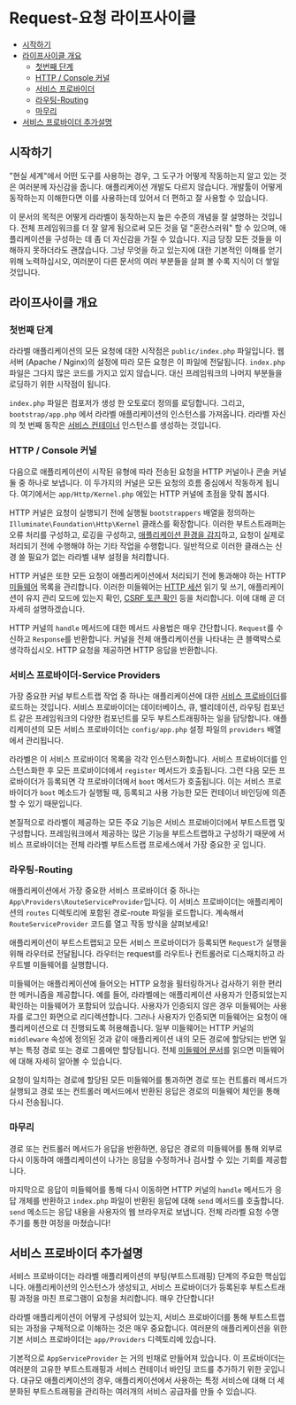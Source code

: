 # Request-요청 라이프사이클

- [시작하기](#introduction)
- [라이프사이클 개요](#lifecycle-overview)
    - [첫번째 단계](#first-steps)
    - [HTTP / Console 커널](#http-console-kernels)
    - [서비스 프로바이더](#service-providers)
    - [라우팅-Routing](#routing)
    - [마무리](#finishing-up)
- [서비스 프로바이더 추가설명](#focus-on-service-providers)

<a name="introduction"></a>
## 시작하기

"현실 세계"에서 어떤 도구를 사용하는 경우, 그 도구가 어떻게 작동하는지 알고 있는 것은 여러분께 자신감을 줍니다. 애플리케이션 개발도 다르지 않습니다. 개발툴이 어떻게 동작하는지 이해한다면 이를 사용하는데 있어서 더 편하고 잘 사용할 수 있습니다. 

이 문서의 목적은 어떻게 라라벨이 동작하는지 높은 수준의 개념을 잘 설명하는 것입니다. 전체 프레임워크를 더 잘 알게 됨으로써 모든 것을 덜 "혼란스러워" 할 수 있으며, 애플리케이션을 구성하는 데 좀 더 자신감을 가질 수 있습니다. 지금 당장 모든 것들을 이해하지 못하더라도 괜찮습니다. 그냥 무엇을 하고 있는지에 대한 기본적인 이해를 얻기 위해 노력하십시오, 여러분이 다른 문서의 여러 부분들을 살펴 볼 수록 지식이 더 쌓일 것입니다.

<a name="lifecycle-overview"></a>
## 라이프사이클 개요

<a name="first-steps"></a>
### 첫번째 단계

라라벨 애플리케이션의 모든 요청에 대한 시작점은 `public/index.php` 파일입니다. 웹서버 (Apache / Nginx)의 설정에 따라 모든 요청은 이 파일에 전달됩니다. `index.php` 파일은 그다지 많은 코드를 가지고 있지 않습니다. 대신 프레임워크의 나머지 부분들을 로딩하기 위한 시작점이 됩니다.

`index.php` 파일은 컴포저가 생성 한 오토로더 정의를 로딩합니다. 그리고, `bootstrap/app.php` 에서 라라벨 애플리케이션의 인스턴스를 가져옵니다. 라라벨 자신의 첫 번째 동작은 [서비스 컨테이너](/docs/{{version}}/container) 인스턴스를 생성하는 것입니다.

<a name="http-console-kernels"></a>
### HTTP / Console 커널

다음으로 애플리케이션이 시작된 유형에 따라 전송된 요청을 HTTP 커널이나 콘솔 커널 둘 중 하나로 보냅니다. 이 두가지의 커널은 모든 요청의 흐름 중심에서 작동하게 됩니다. 여기에서는 `app/Http/Kernel.php` 에있는 HTTP 커널에 초점을 맞춰 봅시다.

HTTP 커널은 요청이 실행되기 전에 실행될 `bootstrappers` 배열을 정의하는 `Illuminate\Foundation\Http\Kernel` 클래스를 확장합니다. 이러한 부트스트래퍼는 오류 처리를 구성하고, 로깅을 구성하고, [애플리케이션 환경을 감지](/docs/{{version}}/configuration#environment-configuration)하고, 요청이 실제로 처리되기 전에 수행해야 하는 기타 작업을 수행합니다. 일반적으로 이러한 클래스는 신경 쓸 필요가 없는 라라벨 내부 설정을 처리합니다.

HTTP 커널은 또한 모든 요청이 애플리케이션에서 처리되기 전에 통과해야 하는 HTTP [미들웨어](/docs/{{version}}/middleware) 목록을 관리합니다. 이러한 미들웨어는 [HTTP 세션](/docs/{{version}}/session) 읽기 및 쓰기, 애플리케이션이 유지 관리 모드에 있는지 확인, [CSRF 토큰 확인](/docs/{{version}}/csrf) 등을 처리합니다. 이에 대해 곧 더 자세히 설명하겠습니다.

HTTP 커널의 `handle` 메서드에 대한 메서드 사용법은 매우 간단합니다. `Request`를 수신하고 `Response`를 반환합니다. 커널을 전체 애플리케이션을 나타내는 큰 블랙박스로 생각하십시오. HTTP 요청을 제공하면 HTTP 응답을 반환합니다.

<a name="service-providers"></a>
### 서비스 프로바이더-Service Providers

가장 중요한 커널 부트스트랩 작업 중 하나는 애플리케이션에 대한 [서비스 프로바이더](/docs/{{version}}/providers)를 로드하는 것입니다. 서비스 프로바이더는 데이터베이스, 큐, 밸리데이션, 라우팅 컴포넌트 같은 프레임워크의 다양한 컴포넌트를 모두 부트스트래핑하는 일을 담당합니다. 애플리케이션의 모든 서비스 프로바이더는 `config/app.php` 설정 파일의 `providers` 배열에서 관리됩니다.

라라벨은 이 서비스 프로바이더 목록을 각각 인스턴스화합니다. 서비스 프로바이더를 인스턴스화한 후 모든 프로바이더에서 `register` 메서드가 호출됩니다. 그런 다음 모든 프로바이더가 등록되면 각 프로바이더에서 `boot` 메서드가 호출됩니다. 이는 서비스 프로바이더가 `boot` 메소드가 실행될 때, 등록되고 사용 가능한 모든 컨테이너 바인딩에 의존할 수 있기 때문입니다.

본질적으로 라라벨이 제공하는 모든 주요 기능은 서비스 프로바이더에서 부트스트랩 및 구성합니다. 프레임워크에서 제공하는 많은 기능을 부트스트랩하고 구성하기 때문에 서비스 프로바이더는 전체 라라벨 부트스트랩 프로세스에서 가장 중요한 곳 입니다.

<a name="routing"></a>
### 라우팅-Routing

애플리케이션에서 가장 중요한 서비스 프로바이더 중 하나는 `App\Providers\RouteServiceProvider`입니다. 이 서비스 프로바이더는 애플리케이션의 `routes` 디렉토리에 포함된 경로-route 파일을 로드합니다. 계속해서 `RouteServiceProvider` 코드를 열고 작동 방식을 살펴보세요!

애플리케이션이 부트스트랩되고 모든 서비스 프로바이더가 등록되면 `Request`가 실행을 위해 라우터로 전달됩니다. 라우터는 request를 라우트나 컨트롤러로 디스패치하고 라우트별 미들웨어를 실행합니다.

미들웨어는 애플리케이션에 들어오는 HTTP 요청을 필터링하거나 검사하기 위한 편리한 메커니즘을 제공합니다. 예를 들어, 라라벨에는 애플리케이션 사용자가 인증되었는지 확인하는 미들웨어가 포함되어 있습니다. 사용자가 인증되지 않은 경우 미들웨어는 사용자를 로그인 화면으로 리디렉션합니다. 그러나 사용자가 인증되면 미들웨어는 요청이 애플리케이션으로 더 진행되도록 허용해줍니다. 일부 미들웨어는 HTTP 커널의 `middleware` 속성에 정의된 것과 같이 애플리케이션 내의 모든 경로에 할당되는 반면 일부는 특정 경로 또는 경로 그룹에만 할당됩니다. 전체 [미들웨어 문서](/docs/{{version}}/middleware)를 읽으면 미들웨어에 대해 자세히 알아볼 수 있습니다.

요청이 일치하는 경로에 할당된 모든 미들웨어를 통과하면 경로 또는 컨트롤러 메서드가 실행되고 경로 또는 컨트롤러 메서드에서 반환된 응답은 경로의 미들웨어 체인을 통해 다시 전송됩니다.

<a name="finishing-up"></a>
### 마무리

경로 또는 컨트롤러 메서드가 응답을 반환하면, 응답은 경로의 미들웨어를 통해 외부로 다시 이동하여 애플리케이션이 나가는 응답을 수정하거나 검사할 수 있는 기회를 제공합니다.

마지막으로 응답이 미들웨어를 통해 다시 이동하면 HTTP 커널의 `handle` 메서드가 응답 개체를 반환하고 `index.php` 파일이 반환된 응답에 대해 `send` 메서드를 호출합니다. `send` 메소드는 응답 내용을 사용자의 웹 브라우저로 보냅니다. 전체 라라벨 요청 수명 주기를 통한 여정을 마쳤습니다!

<a name="focus-on-service-providers"></a>
## 서비스 프로바이더 추가설명

서비스 프로바이더는 라라벨 애플리케이션의 부팅(부트스트래핑) 단계의 주요한 핵심입니다. 애플리케이션의 인스턴스가 생성되고, 서비스 프로바이더가 등록된후 부트스트래핑 과정을 마친 프로그램이 요청을 처리합니다. 매우 간단합니다!

라라벨 애플리케이션이 어떻게 구성되어 있는지, 서비스 프로바이더를 통해 부트스트랩되는 과정을 구체적으로 이해하는 것은 매우 중요합니다. 여러분의 애플리케이션을 위한 기본 서비스 프로바이더는 `app/Providers` 디렉토리에 있습니다.

기본적으로 `AppServiceProvider` 는 거의 빈채로 만들어져 있습니다. 이 프로바이더는 여러분의 고유한 부트스트래핑과 서비스 컨테이너 바인딩 코드를 추가하기 위한 곳입니다. 대규모 애플리케이션의 경우, 애플리케이션에서 사용하는 특정 서비스에 대해 더 세분화된 부트스트래핑을 관리하는 여러개의 서비스 공급자를 만들 수 있습니다.
